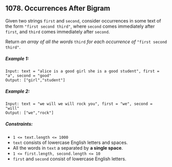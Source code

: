 ## 1078. Occurrences After Bigram

Given two strings ```first``` and ```second```, consider occurrences in some text of the form ```"first second third"```, where ```second``` comes immediately after ```first```, and ```third``` comes immediately after ```second```.

Return *an array of all the words* ```third``` *for each occurrence of* ```"first second third"```.

##### Example 1:
```
Input: text = "alice is a good girl she is a good student", first = "a", second = "good"
Output: ["girl","student"]
```
##### Example 2:
```
Input: text = "we will we will rock you", first = "we", second = "will"
Output: ["we","rock"]
```

##### Constraints:

* ```1 <= text.length <= 1000```
* ```text``` consists of lowercase English letters and spaces.
* All the words in ```text``` a separated by **a single space**.
* ```1 <= first.length, second.length <= 10```
* ```first``` and ```second``` consist of lowercase English letters.